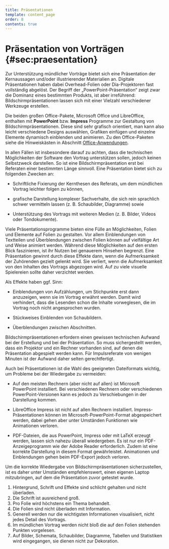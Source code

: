 ```yaml
---
title: Präsentationen
template: content_page
order: 8
contents: true
---
```


# Präsentation von Vorträgen {#sec:praesentation}

Zur Unterstützung mündlicher Vorträge bietet sich eine Präsentation der Kernaussagen und/​oder illustrierender Materialien an. Digitale Präsentationen haben dabei Overhead-Folien oder Dia-Projektoren fast vollständig abgelöst. Der Begriff der „PowerPoint-Präsentation“ zeigt zwar die Dominanz eines bestimmten Produkts, ist aber irreführend: Bildschirmpräsentationen lassen sich mit einer Vielzahl verschiedener Werkzeuge erstellen.

Die beiden großen Office-Pakete, Microsoft Office und LibreOffice, enthalten mit **PowerPoint** bzw. **Impress** Programme zur Gestaltung von Bildschirmpräsentationen. Diese sind sehr grafisch orientiert, man kann also leicht verschiedene Designs auswählen, Grafiken einfügen und einzelne Elemente dynamisch einblenden und animieren. Zu den Office-Paketen siehe die Hinweiskästen in Abschnitt [Office-Anwendungen](06_Textverarbeitung.html#sec:office).

<!--
**LaTeX** enthält ebenfalls Komponenten zum Erstellen von Bildschirmpräsentationen, etwa LaTeX Beamer. Präsentationen, die mit LaTeX erstellt werden, sind stärker auf Struktur ausgerichtet. Dadurch sind etwa automatische Inhaltsverzeichnisse oder die Hervorhebung des aktuellen Vortragsabschnitts möglich. Animationen sind jedoch nur eingeschränkt realisierbar. Zu LaTeX allgemein siehe den Hinweiskasten im Abschnitt [LaTeX](06_Textverarbeitung.html#sec:latex).
-->

In allen Fällen ist insbesondere darauf zu achten, dass die technischen Möglichkeiten der Software den Vortrag unterstützen sollen, jedoch keinen Selbstzweck darstellen. So ist eine Bildschirmpräsentation erst bei Referaten einer bestimmten Länge sinnvoll. Eine Präsentation bietet sich zu folgenden Zwecken an:

-   Schriftliche Fixierung der Kernthesen des Referats, um dem mündlichen Vortrag leichter folgen zu können,

-   grafische Darstellung komplexer Sachverhalte, die sich rein sprachlich schwer vermitteln lassen (z. B. Schaubilder, Diagramme) sowie

-   Unterstützung des Vortrags mit weiteren Medien (z. B. Bilder, Videos oder Tondokumente).

Viele Präsentationsprogramme bieten eine Fülle an Möglichkeiten, Folien und Elemente auf Folien zu gestalten. Vor allem Einblendungen von Textteilen und Überblendungen zwischen Folien können auf vielfältige Art und Weise animiert werden. Während diese Möglichkeiten auf den ersten Blick faszinieren, ist ihr Nutzen bei genauerem Hinsehen begrenzt. Eine Präsentation gewinnt durch diese Effekte dann, wenn die Aufmerksamkeit der Zuhörenden gezielt gelenkt wird. Sie verliert, wenn die Aufmerksamkeit von den Inhalten des Vortrags abgezogen wird. Auf zu viele visuelle Spielereien sollte daher verzichtet werden.

Als Effekte haben ggf. Sinn:

-   Einblendungen von Aufzählungen, um Stichpunkte erst dann anzuzeigen, wenn sie im Vortrag erwähnt werden. Damit wird verhindert, dass die Lesenden schon die Inhalte vorweglesen, die im Vortrag noch nicht angesprochen wurden.

-   Stückweises Einblenden von Schaubildern.

-   Überblendungen zwischen Abschnitten.

<div class="Technik">

Bildschirmpräsentationen erfordern einen gewissen technischen Aufwand bei der Erstellung und bei der Präsentation. So muss sichergestellt werden, dass ein Projektor und ein Rechner vorhanden sind, auf denen die Präsentation abgespielt werden kann. Für Impulsreferate von wenigen Minuten ist der Aufwand daher selten gerechtfertigt.

Auch bei Präsentationen ist die Wahl des geeigneten Dateiformats wichtig, um Probleme bei der Wiedergabe zu vermeiden:

-   Auf den meisten Rechnern (aber nicht auf allen) ist Microsoft PowerPoint installiert. Bei verschiedenen Rechnern oder verschiedenen PowerPoint-Versionen kann es jedoch zu Verschiebungen in der Darstellung kommen.

-   LibreOffice Impress ist nicht auf allen Rechnern installiert. Impress-Präsentationen können im Microsoft-PowerPoint-Format abgespeichert werden, dabei gehen aber unter Umständen Funktionen wie Animationen verloren.

-   PDF-Dateien, die aus PowerPoint, Impress oder mit LaTeX erzeugt werden, lassen sich nahezu überall wiedergeben. Es ist nur ein PDF-Anzeigeprogramm wie der Adobe Reader erforderlich. Zudem ist eine korrekte Darstellung in diesem Format gewährleistet. Animationen und Einblendungen gehen beim PDF-Export jedoch verloren.

Um die korrekte Wiedergabe von Bildschirmpräsentationen sicherzustellen, ist es daher unter Umständen empfehlenswert, einen eigenen Laptop mitzubringen, auf dem die Präsentation zuvor getestet wurde.

</div>

<div class="Merke">

1.  Hintergrund, Schrift und Effekte sind schlicht gehalten und nicht überladen.
2.  Die Schrift ist ausreichend groß.
3.  Pro Folie wird höchstens ein Thema behandelt.
4.  Die Folien sind nicht überladen mit Information.
5.  Generell werden nur die wichtigsten Informationen visualisiert, nicht jedes Detail des Vortrags.
6.  Im mündlichen Vortrag werden nicht bloß die auf den Folien stehenden Punkten vorgelesen.
7.  Auf Bilder, Schemata, Schaubilder, Diagramme, Tabellen und Statistiken wird eingegangen, sie dienen nicht zur Dekoration.

</div>
